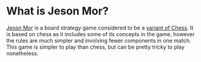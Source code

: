 # What is Jeson Mor?

[Jeosn Mor](https://en.wikipedia.org/wiki/Jeson_Mor "Jeson Mor on Wikipedia") is a board strategy game considered to be a [variant of Chess](https://en.wikipedia.org/wiki/List_of_chess_variants "Chess variants on Wikipedia"). It is based on chess as it includes some of its concepts in the game, however the rules are much simpler and involving fewer components in one match. This game is simpler to play than chess, but can be pretty tricky to play nonetheless.

